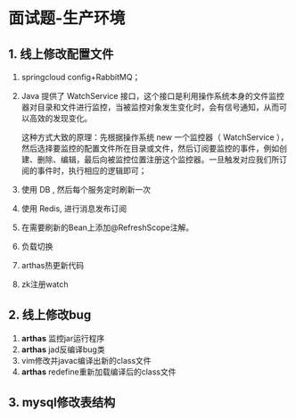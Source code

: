 # 面试题-生产环境



## 1. 线上修改配置文件

1. springcloud config+RabbitMQ；

2. Java 提供了 WatchService 接口，这个接口是利用操作系统本身的文件监控器对目录和文件进行监控，当被监控对象发生变化时，会有信号通知，从而可以高效的发现变化。

   这种方式大致的原理：先根据操作系统 new 一个监控器（ WatchService ），然后选择要监控的配置文件所在目录或文件，然后订阅要监控的事件，例如创建、删除、编辑，最后向被监控位置注册这个监控器。一旦触发对应我们所订阅的事件时，执行相应的逻辑即可；

3. 使用 DB , 然后每个服务定时刷新一次

4. 使用 Redis, 进行消息发布订阅

5. 在需要刷新的Bean上添加@RefreshScope注解。

6. 负载切换

7. arthas热更新代码

8. zk注册watch

   

 

## 2. 线上修改bug

1. **arthas** 监控jar运行程序
2. **arthas** jad反编译bug类
3. vim修改并javac编译出新的class文件
4. **arthas** redefine重新加载编译后的class文件

## 3. mysql修改表结构